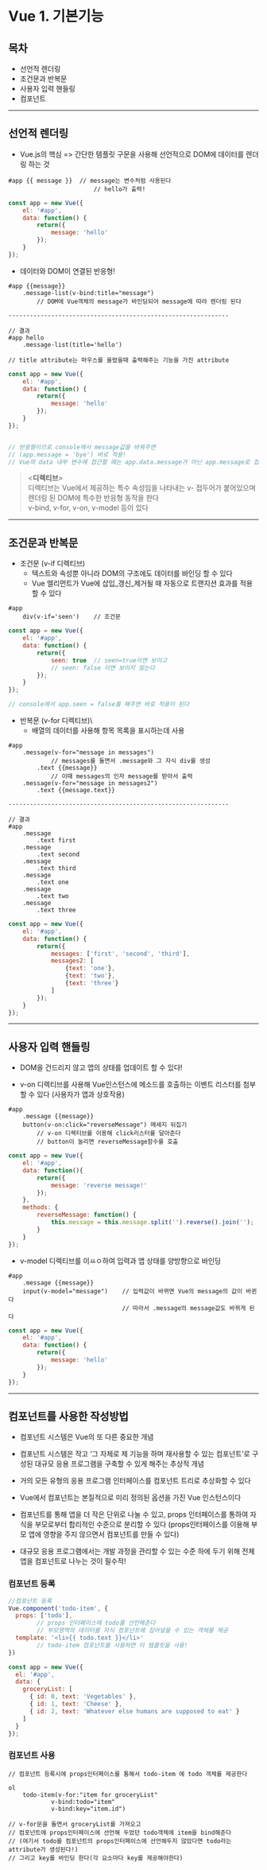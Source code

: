 # Vue 1. 기본기능
## 목차
* 선언적 렌더링
* 조건문과 반복문
* 사용자 입력 핸들링
* 컴포넌트

- - - -

## 선언적 렌더링
* Vue.js의 핵심 => 간단한 템플릿 구문을 사용해 선언적으로 DOM에 데이터를 렌더링 하는 것
``` pug
#app {{ message }}	// message는 변수처럼 사용된다
						// hello가 출력!
```
``` javascript
const app = new Vue({
	el: '#app',
	data: function() {
		return({
			message: 'hello'
		});
	}
});
```

* 데이터와 DOM이 연결된 반응형!
``` pug
#app {{message}}
	.message-list(v-bind:title="message")
		// DOM에 Vue객체의 message가 바인딩되어 message에 따라 렌더링 된다

--------------------------------------------------------------

// 결과
#app hello
	.message-list(title='hello')

// title attribute는 마우스를 올렸을때 출력해주는 기능을 가진 attribute
```
``` javascript
const app = new Vue({
	el: '#app',
	data: function() {
		return({
			message: 'hello'
		});
	}
});


// 반응형이므로 console에서 message값을 바꿔주면
// (app.message = 'bye') 바로 적용!
// Vue의 data 내부 변수에 접근할 때는 app.data.message가 아닌 app.message로 접근!!
```

> <**디렉티브**>  
> 디렉티브는 Vue에서 제공하는 특수 속성임을 나타내는 v- 접두어가 붙어있으며 렌더링 된 DOM에 특수한 반응형 동작을 한다  
> v-bind, v-for, v-on, v-model 등이 있다  

- - - -

## 조건문과 반복문
* 조건문 (v-if 디렉티브)
	* 텍스트와 속성뿐 아니라 DOM의 구조에도 데이터를 바인딩 할 수 있다
	* 	Vue 엘리먼트가 Vue에 삽입_갱신_제거될 때 자동으로 트랜지션 효과를 적용할 수 있다
``` pug
#app
	div(v-if='seen')	// 조건문
```

``` javascript
const app = new Vue({
	el: '#app',
	data: function() {
		return({
			seen: true	// seen=true이면 보이고
			// seen: false 이면 보이지 않는다
		});
	}
});

// console에서 app.seen = false를 해주면 바로 적용이 된다
```

* 반복문 (v-for 디렉티브)\
	* 배열의 데이터를 사용해 항목 목록을 표시하는데 사용
``` pug
#app
	.message(v-for="message in messages")
			// messages를 돌면서 .message와 그 자식 div를 생성
		.text {{message}}
			// 이때 messages의 인자 message를 받아서 출력
	.message(v-for="message in messages2")
		.text {{message.text}}

--------------------------------------------------------------

// 결과
#app
	.message
		.text first
	.message
		.text second
	.message
		.text third
	.message
		.text one
	.message
		.text two
	.message
		.text three
```

``` javascript
const app = new Vue({
	el: '#app',
	data: function() {
		return({
			messages: ['first', 'second', 'third'],
			messages2: [
				{text: 'one'},
				{text: 'two'},
				{text: 'three'}
			]
		});
	}
});
```


- - - -


## 사용자 입력 핸들링
* DOM을 건드리지 않고 앱의 상태를 업데이트 할 수 있다!

* v-on 디렉티브를 사용해 Vue인스턴스에 메소드를 호출하는 이벤트 리스터를 첨부할 수 있다 (사용자가 앱과 상호작용)
``` pug
#app
	.message {{message}}
	button(v-on:click="reverseMessage") 메세지 뒤집기
		// v-on 디렉티브를 이용해 click리스터를 달아준다
		// button이 눌리면 reverseMessage함수를 호출
```
``` javascript
const app = new Vue({
	el: '#app',
	data: function(){
		return({
			message: 'reverse message!'
		});
	},
	methods: {
		reverseMessage: function() {
			this.message = this.message.split('').reverse().join('');
		}
	}
});
```

* v-model 디렉티브를 이ㅛㅇ하여 입력과 앱 상태를 양방향으로 바인딩

``` pug
#app
	.message {{message}}
	input(v-model="message")	// 입력값이 바뀌면 Vue의 message의 값이 바뀐다
								// 따라서 .message의 message값도 바뀌게 된다
```
``` javascript
const app = new Vue({
	el: '#app',
	data: function() {
		return({
			message: 'hello'
		});
	}
});
```




- - - -


## 컴포넌트를 사용한 작성방법
* 컴포넌트 시스템은 Vue의 또 다른 중요한 개념
* 컴포넌트 시스템은 작고 ‘그 자체로 제 기능을 하며 재사용할 수 있는 컴포넌트’로 구성된 대규모 응용 프로그램을 구축할 수 있게 해주는 추상적 개념
* 거의 모든 유형의 응용 프로그램 인터페이스를 컴포넌트 트리로 추상화할 수 있다
* Vue에서 컴포넌트는 본질적으로 미리 정의된 옵션을 가진 Vue 인스턴스이다

* 컴포넌트를 통해 앱을 더 작은 단위로 나눌 수 있고, props 인터페이스를 통하여 자식을 부모로부터 합리적인 수준으로 분리할 수 있다 (props인터페이스를 이용해 부모 앱에 영향을 주지 않으면서 컴포넌트를 만들 수 있다)

* 대규모 응용 프로그램에서는 개발 과정을 관리할 수 있는 수준 하에 두기 위해 전체 앱을 컴포넌트로 나누는 것이 필수적!


### 컴포넌트 등록
``` javascript
//컴포넌트 등록
Vue.component('todo-item', {
  props: ['todo'],
		// props 인터페이스에 todo를 선언해준다
		// 부모영역의 데이터를 자식 컴포넌트에 집어넣을 수 있는 객체를 제공
  template: '<li>{{ todo.text }}</li>'
		// todo-item 컴포넌트를 사용하면 이 템플릿을 사용!
})

const app = new Vue({
  el: '#app',
  data: {
    groceryList: [
      { id: 0, text: 'Vegetables' },
      { id: 1, text: 'Cheese' },
      { id: 2, text: 'Whatever else humans are supposed to eat' }
    ]
  }
});
```

### 컴포넌트 사용
``` pug
// 컴포넌트 등록시에 props인터페이스를 통해서 todo-item 에 todo 객체를 제공한다

ol
	todo-item(v-for:"item for groceryList"
			v-bind:todo="item"
			v-bind:key="item.id")

// v-for문을 돌면서 groceryList를 가져오고
// 컴포넌트에 props인터페이스에 선언해 두었던 todo객체에 item을 bind해준다
// (여기서 todo를 컴포넌트의 props인터페이스에 선언해두지 않았다면 todo라는 attribute가 생성된다!)
// 그리고 key를 바인딩 한다(각 요소마다 key를 제공해야한다)
```


